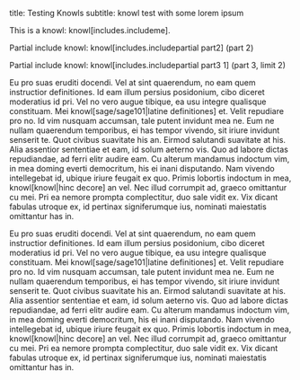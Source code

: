 title: Testing Knowls
subtitle: knowl test with some lorem ipsum

This is a knowl: knowl[includes.includeme].

Partial include knowl: knowl[includes.includepartial part2] (part 2)

Partial include knowl: knowl[includes.includepartial part3 1] (part 3, limit 2)

Eu pro suas eruditi docendi.
Vel at sint quaerendum, no eam quem instructior definitiones.
Id eam illum persius posidonium, cibo diceret moderatius id pri.
Vel no vero augue tibique, ea usu integre qualisque constituam.
Mei knowl[sage/sage101|latine definitiones] et.
Velit repudiare pro no. Id vim nusquam accumsan, tale putent invidunt mea ne.
Eum ne nullam quaerendum temporibus, ei has tempor vivendo, sit iriure invidunt senserit te.
Quot civibus suavitate his an. Eirmod salutandi suavitate at his.
Alia assentior sententiae et eam, id solum aeterno vis.
Quo ad labore dictas repudiandae, ad ferri elitr audire eam.
Cu alterum mandamus indoctum vim, in mea doming everti democritum, his ei inani disputando.
Nam vivendo intellegebat id, ubique iriure feugait ex quo.
Primis lobortis indoctum in mea, knowl[knowl|hinc decore] an vel.
Nec illud corrumpit ad, graeco omittantur cu mei.
Pri ea nemore prompta complectitur, duo sale vidit ex.
Vix dicant fabulas utroque ex, id pertinax signiferumque ius, nominati maiestatis omittantur has in.
 
Eu pro suas eruditi docendi.
Vel at sint quaerendum, no eam quem instructior definitiones.
Id eam illum persius posidonium, cibo diceret moderatius id pri.
Vel no vero augue tibique, ea usu integre qualisque constituam.
Mei knowl[sage/sage101|latine definitiones] et.
Velit repudiare pro no. Id vim nusquam accumsan, tale putent invidunt mea ne.
Eum ne nullam quaerendum temporibus, ei has tempor vivendo, sit iriure invidunt senserit te.
Quot civibus suavitate his an. Eirmod salutandi suavitate at his.
Alia assentior sententiae et eam, id solum aeterno vis.
Quo ad labore dictas repudiandae, ad ferri elitr audire eam.
Cu alterum mandamus indoctum vim, in mea doming everti democritum, his ei inani disputando.
Nam vivendo intellegebat id, ubique iriure feugait ex quo.
Primis lobortis indoctum in mea, knowl[knowl|hinc decore] an vel.
Nec illud corrumpit ad, graeco omittantur cu mei.
Pri ea nemore prompta complectitur, duo sale vidit ex.
Vix dicant fabulas utroque ex, id pertinax signiferumque ius, nominati maiestatis omittantur has in.
  